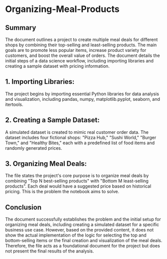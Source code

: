 # Organizing-Meal-Products

## Summary
The document outlines a project to create multiple meal deals for different shops by combining their top-selling and least-selling products. The main goals are to promote less popular items, increase product variety for customers, and boost the overall value of orders. The document details the initial steps of a data science workflow, including importing libraries and creating a sample dataset with pricing information.

## 1. Importing Libraries:
The project begins by importing essential Python libraries for data analysis and visualization, including pandas, numpy, matplotlib.pyplot, seaborn, and itertools.

## 2. Creating a Sample Dataset: 
A simulated dataset is created to mimic real customer order data. The dataset includes four fictional shops: "Pizza Hub," "Sushi World," "Burger Town," and "Healthy Bites," each with a predefined list of food items and randomly generated prices.

## 3. Organizing Meal Deals: 
The file states the project's core purpose is to organize meal deals by combining "Top N best-selling products" with "Bottom M least-selling products". Each deal would have a suggested price based on historical pricing. This is the problem the notebook aims to solve.

## Conclusion
The document successfully establishes the problem and the initial setup for organizing meal deals, including creating a simulated dataset for a specific business use case. However, based on the provided content, it does not show the actual implementation of the logic for selecting the top and bottom-selling items or the final creation and visualization of the meal deals. Therefore, the file acts as a foundational document for the project but does not present the final results of the analysis.
